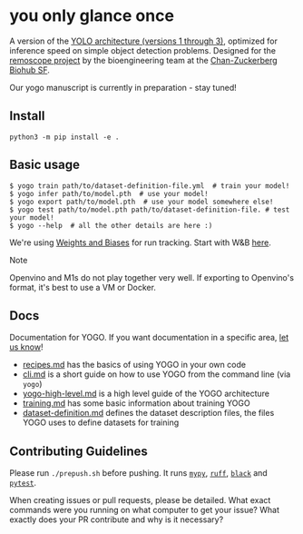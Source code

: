 # you only glance once

A version of the [YOLO architecture (versions 1 through 3)](https://pjreddie.com/darknet/yolo/), optimized for inference speed on simple object detection problems. Designed for the [remoscope project](https://www.czbiohub.org/life-science/seeing-malaria-in-a-new-light/) by the bioengineering team at the [Chan-Zuckerberg Biohub SF](https://www.czbiohub.org/sf/). 

Our yogo manuscript is currently in preparation - stay tuned!

## Install

```console
python3 -m pip install -e .
```


## Basic usage

```console
$ yogo train path/to/dataset-definition-file.yml  # train your model!
$ yogo infer path/to/model.pth  # use your model!
$ yogo export path/to/model.pth  # use your model somewhere else!
$ yogo test path/to/model.pth path/to/dataset-definition-file. # test your model!
$ yogo --help  # all the other details are here :)
```

We're using [Weights and Biases](http://wandb.ai) for run tracking. Start with W&B [here](https://docs.wandb.ai/quickstart).

> [!NOTE]
> Openvino and M1s do not play together very well. If exporting to Openvino's format, it's best to use a VM or Docker.


## Docs

Documentation for YOGO. If you want documentation in a specific area, [let us know](https://github.com/czbiohub-sf/yogo/issues/new)!

- [recipes.md](docs/recipes.md) has the basics of using YOGO in your own code
- [cli.md](docs/cli.md) is a short guide on how to use YOGO from the command line (via `yogo`)
- [yogo-high-level.md](docs/yogo-high-level.md) is a high level guide of the YOGO architecture
- [training.md](docs/training.md) has some basic information about training YOGO
- [dataset-definition.md](docs/dataset-definition.md) defines the dataset description files, the files YOGO uses to define datasets for training


## Contributing Guidelines

Please run `./prepush.sh` before pushing. It runs [`mypy`](https://mypy-lang.org/), [`ruff`](https://docs.astral.sh/ruff/), [`black`](https://github.com/psf/black) and [`pytest`](https://docs.pytest.org/en/8.2.x/).

When creating issues or pull requests, please be detailed. What exact commands were you running on what computer to get your issue? What exactly does your PR contribute and why is it necessary?
